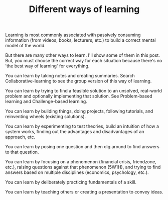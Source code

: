 ﻿---
layout: post
title: "Different ways of learning"
---

Learning is most commonly associated with passively consuming information (from videos, books, lecturers, etc.) to build a correct mental model of the world. 

But there are many other ways to learn. I'll show some of them in this post. But, you must choose the correct way for each situation because there's no 'the best way of learning' for everything.

You can learn by taking notes and creating summaries. Search Collaborative-learning to see the group version of this way of learning.

You can learn by trying to find a feasible solution to an unsolved, real-world problem and optionally implementing that solution. See Problem-based learning and Challenge-based learning.

You can learn by building things, doing projects, following tutorials, and reinventing wheels (existing solutions).

You can learn by experimenting to test theories, build an intuition of how a system works, finding out the advantages and disadvantages of an approach, etc.

You can learn by posing one question and then dig around to find answers to that question.

You can learn by focusing on a phenomenon (financial crisis, friendzone, etc.), raising questions against that phenomenon (5W1H), and trying to find answers based on multiple disciplines (economics, psychology, etc.).

You can learn by deliberately practicing fundamentals of a skill.

You can learn by teaching others or creating a presentation to convey ideas.